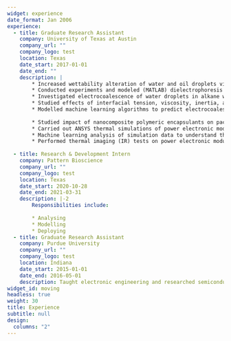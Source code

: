 ```yaml
---
widget: experience
date_format: Jan 2006
experience:
  - title: Graduate Research Assistant
    company: University of Texas at Austin
    company_url: ""
    company_logo: test
    location: Texas
    date_start: 2017-01-01
    date_end: ""
    description: |   
        * Increased wettability alteration of water and oil droplets via passive (surface engineering, surfactants) and active (electrowetting) techniques
        * Conducted experiments and modeled (MATLAB) dielectrophoresis in a 3-liquid configuration
        * Investigated electrocoalescence of water droplets in alkane with interdigitated ITO electrodes
        * Studied effects of interfacial tension, viscosity, inertia, and system capacitance on droplet-droplet interaction
        * Modelled machine learning algorithms to predict electrocoalescence & droplet generation efficiency of microfluidic device
        
        * Studied impact of nanocomposite polymeric encapsulants on packaging of power electronics modules
        * Carried out ANSYS thermal simulations of power electronic module through UT Austin’s supercomputer (TACC)
        * Machine learning analysis of simulation data to understand thermal effect of nanocomposite encapsulants
        * Performed thermal imaging (IR) tests on power electronic modules with liquid-cooled heatsink
    
  - title: Research & Development Intern
    company: Pattern Bioscience
    company_url: ""
    company_logo: test
    location: Texas
    date_start: 2020-10-28
    date_end: 2021-03-31
    description: |-2
        Responsibilities include:
        
        * Analysing
        * Modelling
        * Deploying     
  - title: Graduate Research Assistant
    company: Purdue University
    company_url: ""
    company_logo: test
    location: Indiana
    date_start: 2015-01-01
    date_end: 2016-05-01
    description: Taught electronic engineering and researched semiconductor physics.
widget_id: moving
headless: true
weight: 30
title: Experience
subtitle: null
design:
  columns: "2"
---
```

